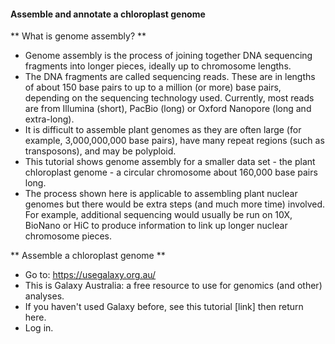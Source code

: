 #### Assemble and annotate a chloroplast genome

** What is genome assembly? **

* Genome assembly is the process of joining together DNA sequencing fragments into longer pieces, ideally up to chromosome lengths.
* The DNA fragments are called sequencing reads. These are in lengths of about 150 base pairs to up to a million (or more) base pairs, depending on the sequencing technology used. Currently, most reads are from Illumina (short), PacBio (long) or Oxford Nanopore (long and extra-long).
* It is difficult to assemble plant genomes as they are often large (for example, 3,000,000,000 base pairs), have many repeat regions (such as transposons), and may be polyploid.
* This tutorial shows genome assembly for a smaller data set - the plant chloroplast genome - a circular chromosome about 160,000 base pairs long.
* The process shown here is applicable to assembling plant nuclear genomes but there would be extra steps (and much more time) involved. For example, additional sequencing would usually be run on 10X, BioNano or HiC to produce information to link up longer nuclear chromosome pieces.

** Assemble a chloroplast genome **

* Go to: https://usegalaxy.org.au/
* This is Galaxy Australia: a free resource to use for genomics (and other) analyses.
* If you haven't used Galaxy before, see this tutorial [link] then return here.
* Log in.
